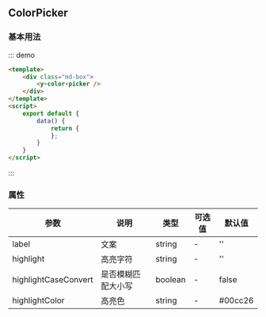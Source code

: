 <script>
    export default {
        data() {
            return {
            };
        }
    }
</script>
<style>
.md-box {
    margin-bottom: 20px;
}
.md-box:last-child {
    margin-bottom: 0px;
}
</style>
## ColorPicker

### 基本用法

::: demo
```html
<template>
    <div class="md-box">
        <y-color-picker />
    </div>
</template>
<script>
    export default {
        data() {
            return {
            };
        }
    }
</script>
```
:::

### 属性

| 参数      | 说明                             | 类型      | 可选值       | 默认值 |
| -------- | -------------------------------- | -------- | ----------- | ----- |
| label   | 文案 | string    | - | '' |
| highlight     | 高亮字符                        | string   | - | '' |
| highlightCaseConvert  | 是否模糊匹配大小写    | boolean   | -           | false |
| highlightColor | 高亮色   | string   | -           | #00cc26 |
